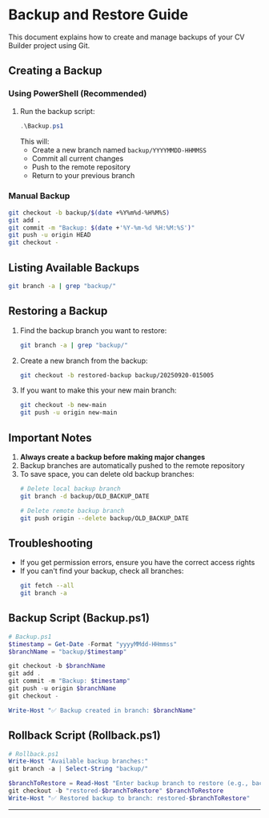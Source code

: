 # Backup and Restore Guide

This document explains how to create and manage backups of your CV Builder project using Git.

## Creating a Backup

### Using PowerShell (Recommended)
1. Run the backup script:
   ```powershell
   .\Backup.ps1
   ```
   This will:
   - Create a new branch named `backup/YYYYMMDD-HHMMSS`
   - Commit all current changes
   - Push to the remote repository
   - Return to your previous branch

### Manual Backup
```bash
git checkout -b backup/$(date +%Y%m%d-%H%M%S)
git add .
git commit -m "Backup: $(date +'%Y-%m-%d %H:%M:%S')"
git push -u origin HEAD
git checkout -
```

## Listing Available Backups

```bash
git branch -a | grep "backup/"
```

## Restoring a Backup

1. Find the backup branch you want to restore:
   ```bash
   git branch -a | grep "backup/"
   ```

2. Create a new branch from the backup:
   ```bash
   git checkout -b restored-backup backup/20250920-015005
   ```

3. If you want to make this your new main branch:
   ```bash
   git checkout -b new-main
   git push -u origin new-main
   ```

## Important Notes

1. **Always create a backup before making major changes**
2. Backup branches are automatically pushed to the remote repository
3. To save space, you can delete old backup branches:
   ```bash
   # Delete local backup branch
   git branch -d backup/OLD_BACKUP_DATE
   
   # Delete remote backup branch
   git push origin --delete backup/OLD_BACKUP_DATE
   ```

## Troubleshooting

- If you get permission errors, ensure you have the correct access rights
- If you can't find your backup, check all branches:
  ```bash
  git fetch --all
  git branch -a
  ```

## Backup Script (Backup.ps1)

```powershell
# Backup.ps1
$timestamp = Get-Date -Format "yyyyMMdd-HHmmss"
$branchName = "backup/$timestamp"

git checkout -b $branchName
git add .
git commit -m "Backup: $timestamp"
git push -u origin $branchName
git checkout -

Write-Host "✅ Backup created in branch: $branchName"
```

## Rollback Script (Rollback.ps1)

```powershell
# Rollback.ps1
Write-Host "Available backup branches:"
git branch -a | Select-String "backup/"

$branchToRestore = Read-Host "Enter backup branch to restore (e.g., backup/20250920-204523)"
git checkout -b "restored-$branchToRestore" $branchToRestore
Write-Host "✅ Restored backup to branch: restored-$branchToRestore"
```

---
